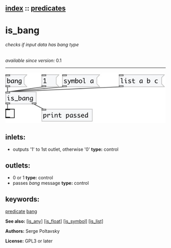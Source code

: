 [index](index.html) :: [predicates](category_predicates.html)
---

# is_bang

###### checks if input data has *bang* type

*available since version:* 0.1

---




[![example](../examples/img/is_bang.jpg)](../examples/pd/is_bang.pd)









## inlets:

* outputs &#39;1&#39; to 1st outlet, otherwise &#39;0&#39; 
__type:__ control<br>



## outlets:

* 0 or 1
__type:__ control<br>
* passes *bang* message
__type:__ control<br>



## keywords:

[predicate](keywords/predicate.html)
[bang](keywords/bang.html)



**See also:**
[\[is_any\]](is_any.html)
[\[is_float\]](is_float.html)
[\[is_symbol\]](is_symbol.html)
[\[is_list\]](is_list.html)




**Authors:** Serge Poltavsky




**License:** GPL3 or later





